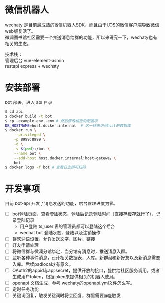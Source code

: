 # 微信机器人
wechaty 是目前最成熟的微信机器人SDK，而且由于UOS的微信客户端导致微信web版复活了。   
微澜图书馆社区需要一个推送消息给群的功能，所以来研究一下，wechaty也有相关的生态。   

技术栈：        
管理后台 vue-element-admin      
restapi express + wechaty       

# 安装部署
bot 部署，进入 api 目录
```sh
$ cd api
$ docker build -t bot .
$ cp .example.env .env # 然后修改相应的配置项
DB_HOSTNAME=host.docker.internal  # 这一样来访问host的数据库
$ docker run \
    --privileged \
    -p 8999:8999 \
    -d \
    -v $(pwd):/bot \
    --name bot \
    --add-host host.docker.internal:host-gateway \
    bot
$ docker logs -f bot # 查看日志即可扫码
```

# 开发事项
目前 bot-api 开发了消息发送的功能，后台管理进度为零。   

* [ ] bot登陆页面，查看登陆状态，登陆后记录登陆时间（直接存缓存就行了），记录登陆记录   
    * 用户登陆 ts_user 表的管理员都可以登陆这个后台
    * wechat bot 登陆状态，登陆以及注销操作     
* [ ] 群欢迎语设置，允许发送文字、图片、链接    
* [ ] 好友申请处理
* [ ] 将微信群与微澜分馆绑定，当分馆有消息时，推送消息入群。
* [ ] 监听各种事件消息，设计相关数据表，入库。新群组和新好友以及新消息需要入库。后续padlocal才有意义。   
* [ ] OAuth2的appid与appsecret，提供开放的接口，提供给社区服务调用。或者生成用户token，根据token来提供相关的机器人使用。        
* [ ] openapi 文档生成，参考 wechaty的openapi.yml文件怎么写。   
* [ ] 定时任务功能  
* [ ] 关键词回复，触发关键词时将会回复，群里需要@能触发 